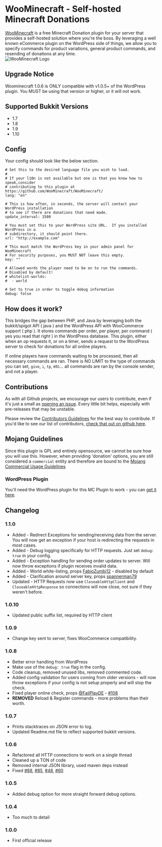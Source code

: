 # WooMinecraft - Self-hosted Minecraft Donations

[WooMinecraft](http://woominecraft.com) is a free Minecraft Donation plugin for your server that provides a self-hosted solution where you're the boss.  By leveraging a well known eCommerce plugin on the
WordPress side of things, we allow you to specify commands for product variations, general product commands, and resending of donations at any time.   
![WooMinecraft Logo](https://raw.githubusercontent.com/WooMinecraft/WooMinecraft/dev-nightly/src/main/resources/wmc-logo.jpg)

## Upgrade Notice
Woominecraft 1.0.6 is ONLY compatible with v1.0.5+ of the WordPress plugin. You MUST be using that version or higher, or it will not work.  

## Supported Bukkit Versions
* 1.7
* 1.8
* 1.9
* 1.10

## Config
Your config should look like the below section.
```
# Set this to the desired language file you wish to load.
#
# If your l10n is not available but one is that you know how to speak,consider
# contributing to this plugin at https://github.com/WooMinecraft/WooMinecraft/
lang: "en"

# This is how often, in seconds, the server will contact your WordPress installation
# to see if there are donations that need made.
update_interval: 1500

# You must set this to your WordPress site URL.  If you installed WordPress in a
# subdirectory, it should point there.
url: "http://example.com"

# This must match the WordPress key in your admin panel for WooMinecraft
# For security purposes, you MUST NOT leave this empty.
key: ""

# Allowed words the player need to be on to run the commands.
# Disabled by default!
# whitelist-worlds:
#  - world

# Set to true in order to toggle debug information
debug: false
```

## How does it work?
This bridges the gap between PHP, and Java by leveraging both the bukkit/spigot API ( java ) and the WordPress API with WooCommerce support ( php ). It stores commands
per order, per player, per command ( yes you read that right ) in the WordPress database.  This plugin, either when an op requests it, or on a timer, sends a request to
the WordPress server to check for donations for all online players.

If online players have commands waiting to be processed, then all necessary commands are ran.  There is NO LIMIT to the type of commands you can set, `give`, `i`, `tp`, etc... all commands are ran
by the console sender, and not a player.

## Contributions

As with all Github projects, we encourage our users to contribute, even if it's just a small as [opening an issue](https://github.com/WooMinecraft/WooMinecraft).  Every little bit helps, especially with pre-releases
that may be unstable.

Please review the [Contributors Guidelines](https://github.com/WooMinecraft/WooMinecraft/blob/master/CONTRIBUTING.md) for the best way to contribute. If you'd like to see our list of contributors, [check that out on github here](https://github.com/WooMinecraft/WooMinecraft/graphs/contributors).

## Mojang Guidelines
Since this plugin is GPL and entirely opensource, we cannot be sure how you will use this. However, when providing 'donation' options, you are still considered a 
`commercial` entity and therefore are bound to the [Mojang Commercial Usage Guidelines](https://account.mojang.com/terms#commercial)

### WordPress Plugin
You'll need the WordPress plugin for this MC Plugin to work - you can [get it here](https://github.com/WooMinecraft/woominecraft-wp).

## Changelog

### 1.1.0
* Added - Redirect Exceptions for sending/receiving data from the server. You will now get an exception if your host is redirecting the requests in most cases.
* Added - Debug logging specifically for HTTP requests. Just set `debug: true` in your config.
* Added - Exception handling for sending order updates to server. Will now throw exceptions if plugin receives invalid data.
* Added - World white-listing, props [FabioZumbi12](https://github.com/WooMinecraft/WooMinecraft/pull/117) - disabled by default
* Added - Clarification around server key, props [spannerman79](https://github.com/WooMinecraft/WooMinecraft/pull/119)
* Updated - HTTP Requests now use `CloseableHttpClient` and `CloseableHttpResponse` so connections will now close, not sure if they weren't before.

### 1.0.10
* Updated public suffix list, required by HTTP client

### 1.0.9
* Change key sent to server, fixes WooCommerce compatibility.

### 1.0.8
* Better error handling from WordPress
* Make use of the `debug: true` flag in the config.
* Code cleanup, removed unused libs, removed commented code.
* Added config validation for users coming from older versions - will now throw exceptions if your config is not setup properly and will stop the check.
* Fixed player online check, props [@FailPlayDE](https://github.com/FailPlayDE) - [#108](https://github.com/WooMinecraft/WooMinecraft/pull/108)
* **REMOVED** Reload & Register commands - more problems than their worth.

### 1.0.7
* Prints stacktraces on JSON error to log.
* Updated Readme.md file to reflect supported bukkit versions.

### 1.0.6
* Refactored all HTTP connections to work on a single thread
* Cleaned up a TON of code
* Removed internal JSON library, used maven deps instead
* Fixed [#88](https://github.com/WooMinecraft/WooMinecraft/issues/88), [#85](https://github.com/WooMinecraft/WooMinecraft/issues/85), [#48](https://github.com/WooMinecraft/WooMinecraft/issues/48), [#60](https://github.com/WooMinecraft/WooMinecraft/issues/60)

### 1.0.5
* Added debug option for more straight forward debug options.

### 1.0.4
* Too much to detail

### 1.0.0
* First official release